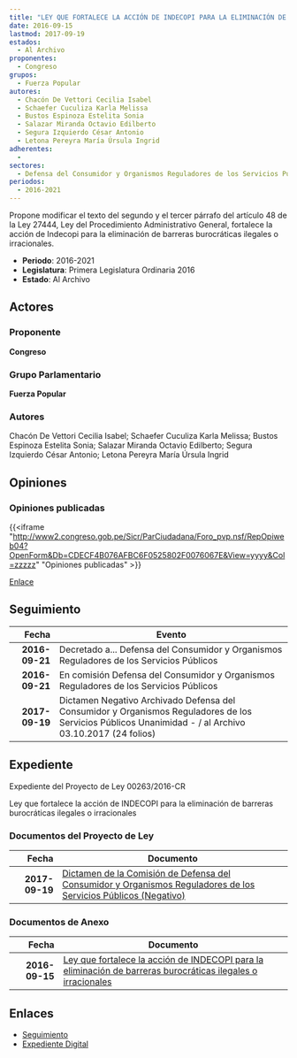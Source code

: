 ```yaml
---
title: "LEY QUE FORTALECE LA ACCIÓN DE INDECOPI PARA LA ELIMINACIÓN DE BARRERAS BUROCRÁTICAS ILEGALES O IRRACIONALES"
date: 2016-09-15
lastmod: 2017-09-19
estados: 
  - Al Archivo
proponentes: 
  - Congreso
grupos: 
  - Fuerza Popular
autores: 
  - Chacón De Vettori Cecilia Isabel
  - Schaefer Cuculiza Karla Melissa
  - Bustos Espinoza Estelita Sonia
  - Salazar Miranda Octavio Edilberto
  - Segura Izquierdo César Antonio
  - Letona Pereyra María Úrsula Ingrid
adherentes: 
  - 
sectores: 
  - Defensa del Consumidor y Organismos Reguladores de los Servicios Públicos
periodos: 
  - 2016-2021
---
```


Propone modificar el texto del segundo y el tercer párrafo del artículo 48 de la Ley 27444, Ley del Procedimiento Administrativo General, fortalece la acción de Indecopi para la eliminación de barreras burocráticas ilegales o irracionales.

- **Periodo**: 2016-2021
- **Legislatura**: Primera Legislatura Ordinaria 2016
- **Estado**: Al Archivo

## Actores

### Proponente

**Congreso**

### Grupo Parlamentario

**Fuerza Popular**

### Autores

Chacón De Vettori Cecilia Isabel; Schaefer Cuculiza Karla Melissa; Bustos Espinoza Estelita Sonia; Salazar Miranda Octavio Edilberto; Segura Izquierdo César Antonio; Letona Pereyra María Úrsula Ingrid


## Opiniones

### Opiniones publicadas

{{<iframe "http://www2.congreso.gob.pe/Sicr/ParCiudadana/Foro_pvp.nsf/RepOpiweb04?OpenForm&Db=CDECF4B076AFBC6F0525802F0076067E&View=yyyy&Col=zzzzz" "Opiniones publicadas" >}}

[Enlace](http://www2.congreso.gob.pe/Sicr/ParCiudadana/Foro_pvp.nsf/RepOpiweb04?OpenForm&Db=CDECF4B076AFBC6F0525802F0076067E&View=yyyy&Col=zzzzz)

## Seguimiento

| Fecha | Evento |
|------:|--------|
| **2016-09-21** | Decretado a... Defensa del Consumidor y Organismos Reguladores de los Servicios Públicos|
| **2016-09-21** | En comisión Defensa del Consumidor y Organismos Reguladores de los Servicios Públicos|
| **2017-09-19** | Dictamen Negativo Archivado Defensa del Consumidor y Organismos Reguladores de los Servicios Públicos Unanimidad - / al Archivo 03.10.2017 (24 folios)|


## Expediente

Expediente del Proyecto de Ley 00263/2016-CR

Ley que fortalece la acción de INDECOPI para la eliminación de barreras burocráticas ilegales o irracionales


### Documentos del Proyecto de Ley

| Fecha | Documento |
|------:|--------|
| **2017-09-19** | [Dictamen de la Comisión de Defensa del Consumidor y Organismos Reguladores de los Servicios Públicos (Negativo)](http://www.leyes.congreso.gob.pe/Documentos/2016_2021/Dictamenes/Proyectos_de_Ley/00263DC06MAY20170919.pdf) |

### Documentos de Anexo

| Fecha | Documento |
|------:|--------|
| **2016-09-15** | [Ley que fortalece la acción de INDECOPI para la eliminación de barreras burocráticas ilegales o irracionales](http://www.leyes.congreso.gob.pe/Documentos/2016_2021/Proyectos_de_Ley_y_de_Resoluciones_Legislativas/PL0026320160915.pdf) |

## Enlaces 

- [Seguimiento](http://www2.congreso.gob.pe/Sicr/TraDocEstProc/CLProLey2016.nsf/f7fff46988ca05b1052578e100829cc7/22236eb32797d7bd0525802f007c50f7?OpenDocument)
- [Expediente Digital](http://www2.congreso.gob.pe/Sicr/TraDocEstProc/CLProLey2016.nsf/f7fff46988ca05b1052578e100829cc7/22236eb32797d7bd0525802f007c50f7?OpenDocument&Click=05257FB7005EB655.eb71d0cf91d8294e05256cdf006b5706/$Body/0.1C6C)
